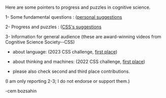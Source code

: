 Here are some pointers to progress and puzzles in cognitive science.

1- Some fundamental questions : (<a href="fq-cb.pdf">personal suggestions</a>

2- Progress and puzzles : (<a href="https://co-mind.org/progress-puzzles-preview/">CSS's suggestions</a>

3- Information for general audience (these are award-winning videos from Cognitive Science Society--CSS)

  - about language: (2023 CSS challenge, <a href="https://www.youtube.com/watch?v=z8L__Z0B-yE">first place</a>)

  - about thinking and machines: (2022 CSS challenge, <a href="https://www.youtube.com/watch?v=rfESWDqTDBU">first place</a>)
 
  - please also check second and third place contributions.

(I am only reporting 2-3; I do not endorse or support them.)

-cem bozsahin 
